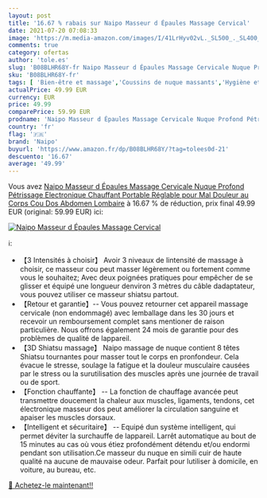 ```yaml
---
layout: post
title: '16.67 % rabais sur Naipo Masseur d Épaules Massage Cervical'
date: 2021-07-20 07:08:33
image: 'https://m.media-amazon.com/images/I/41LrHyv02vL._SL500_._SL400_.jpg'
comments: true
category: ofertas
author: 'tole.es'
slug: 'B08BLHR68Y-fr Naipo Masseur d Épaules Massage Cervicale Nuque Profond...'
sku: 'B08BLHR68Y-fr'
tags: [ 'Bien-être et massage','Coussins de nuque massants','Hygiène et Santé','Massage et relaxation','Masseurs électriques','naipo', ]
actualPrice: 49.99 EUR
currency: EUR
price: 49.99
comparePrice: 59.99 EUR
prodname: 'Naipo Masseur d Épaules Massage Cervicale Nuque Profond Pétrissage Electronique Chauffant Portable Réglable pour Mal Douleur au Corps Cou Dos Abdomen Lombaire'
country: 'fr'
flag: '🇫🇷'
brand: 'Naipo'
buyurl: 'https://www.amazon.fr/dp/B08BLHR68Y/?tag=tolees0d-21'
descuento: '16.67'
average: '49.99'
---
```


Vous avez [Naipo Masseur d Épaules Massage Cervicale Nuque Profond Pétrissage Electronique Chauffant Portable Réglable pour Mal Douleur au Corps Cou Dos Abdomen Lombaire](https://www.amazon.fr/dp/B08BLHR68Y/?tag=tolees0d-21)  à  16.67 % de réduction, prix final  49.99 EUR (original: 59.99 EUR) ici:

[![Naipo Masseur d Épaules Massage Cervical](https://m.media-amazon.com/images/I/41LrHyv02vL._SL500_._SL400_.jpg)](https://www.amazon.fr/dp/B08BLHR68Y/?tag=tolees0d-21)

ℹ️:

- 【3 Intensités à choisir】 Avoir 3 niveaux de lintensité de massage à choisir, ce masseur cou peut masser légèrement ou fortement comme vous le souhaitez; Avec deux poignées pratiques pour empêcher de se glisser et équipé une longueur denviron 3 mètres du câble dadaptateur, vous pouvez utiliser ce masseur shiatsu partout.
- 【Retour et garantie】-- Vous pouvez retourner cet appareil massage cervicale (non endommagé) avec lemballage dans les 30 jours et recevoir un remboursement complet sans mentioner de raison particulière. Nous offrons également 24 mois de garantie pour des problèmes de qualité de lappareil.
- 【3D Shiatsu massage】 Naipo massage de nuque contient 8 têtes Shiatsu tournantes pour masser tout le corps en pronfondeur. Cela évacue le stresse, soulage la fatigue et la douleur musculaire causées par le stress ou la surutilisation des muscles après une journée de travail ou de sport.
- 【Fonction chauffante】 -- La fonction de chauffage avancée peut transmettre doucement la chaleur aux muscles, ligaments, tendons, cet électronique masseur dos peut améliorer la circulation sanguine et apaiser les muscles dorsaux.
- 【Intelligent et sécuritaire】 -- Equipé dun système intelligent, qui permet déviter la surchauffe de lappareil. Larrêt automatique au bout de 15 minutes au cas où vous étiez profondément détendu et/ou endormi pendant son utilisation.Ce masseur du nuque en simili cuir de haute qualité na aucune de mauvaise odeur. Parfait pour lutiliser à domicile, en voiture, au bureau, etc.

[🛒 Achetez-le maintenant!!](https://www.amazon.fr/dp/B08BLHR68Y/?tag=tolees0d-21)
